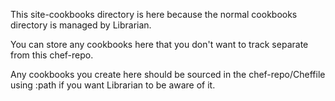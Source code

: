 This site-cookbooks directory is here because the normal cookbooks directory is managed by Librarian.

You can store any cookbooks here that you don't want to track separate from this chef-repo.

Any cookbooks you create here should be sourced in the chef-repo/Cheffile using :path if you want Librarian to be aware of it.
